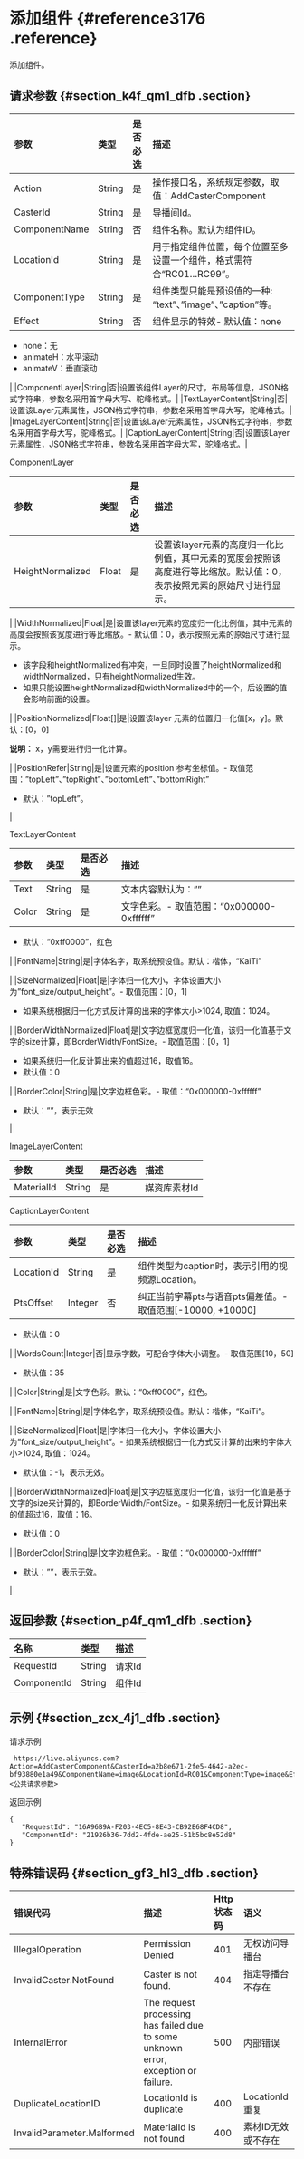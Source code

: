 # 添加组件 {#reference3176 .reference}

添加组件。

## 请求参数 {#section_k4f_qm1_dfb .section}

|参数|类型|是否必选|描述|
|:-|:-|:---|:-|
|Action|String|是|操作接口名，系统规定参数，取值：AddCasterComponent|
|CasterId|String|是|导播间Id。|
|ComponentName|String|否|组件名称。默认为组件ID。|
|LocationId|String|是|用于指定组件位置，每个位置至多设置一个组件，格式需符合“RC01…RC99”。|
|ComponentType|String|是|组件类型只能是预设值的一种: “text”、”image”、”caption”等。|
|Effect|String|否|组件显示的特效-   默认值：none
-   none：无
-   animateH：水平滚动
-   animateV：垂直滚动

 |
|ComponentLayer|String|否|设置该组件Layer的尺寸，布局等信息，JSON格式字符串，参数名采用首字母大写、驼峰格式。|
|TextLayerContent|String|否|设置该Layer元素属性，JSON格式字符串，参数名采用首字母大写，驼峰格式。|
|ImageLayerContent|String|否|设置该Layer元素属性，JSON格式字符串，参数名采用首字母大写，驼峰格式。|
|CaptionLayerContent|String|否|设置该Layer元素属性，JSON格式字符串，参数名采用首字母大写，驼峰格式。|

ComponentLayer

|参数|类型|是否必选|描述|
|:-|:-|:---|:-|
|HeightNormalized|Float|是|设置该layer元素的高度归一化比例值，其中元素的宽度会按照该高度进行等比缩放。默认值：0，表示按照元素的原始尺寸进行显示。

|
|WidthNormalized|Float|是|设置该layer元素的宽度归一化比例值，其中元素的高度会按照该宽度进行等比缩放。-   默认值：0，表示按照元素的原始尺寸进行显示。
-   该字段和heightNormalized有冲突，一旦同时设置了heightNormalized和widthNormalized，只有heightNormalized生效。
-   如果只能设置heightNormalized和widthNormalized中的一个，后设置的值会影响前面的设置。

|
|PositionNormalized|Float\[\]|是|设置该layer 元素的位置归一化值\[x，y\]。默认：\[0，0\]

**说明：** x，y需要进行归一化计算。

|
|PositionRefer|String|是|设置元素的position 参考坐标值。-   取值范围：”topLeft”、”topRight”、”bottomLeft”、”bottomRight”
-   默认：”topLeft”。

|

TextLayerContent

|参数|类型|是否必选|描述|
|:-|:-|:---|:-|
|Text|String|是|文本内容默认为：””|
|Color|String|是|文字色彩。-   取值范围：“0x000000-0xffffff”
-   默认：“0xff0000”，红色

|
|FontName|String|是|字体名字，取系统预设值。默认：楷体，“KaiTi”

|
|SizeNormalized|Float|是|字体归一化大小，字体设置大小为”font\_size/output\_height”。-   取值范围：\[0，1\]
-   如果系统根据归一化方式反计算的出来的字体大小\>1024, 取值：1024。

|
|BorderWidthNormalized|Float|是|文字边框宽度归一化值，该归一化值基于文字的size计算，即BorderWidth/FontSize。-   取值范围：\[0，1\]
-   如果系统归一化反计算出来的值超过16，取值16。
-   默认值：0

|
|BorderColor|String|是|文字边框色彩。-   取值：“0x000000-0xffffff”
-   默认：””，表示无效

|

ImageLayerContent

|参数|类型|是否必选|描述|
|:-|:-|:---|:-|
|MaterialId|String|是|媒资库素材Id|

CaptionLayerContent

|参数|类型|是否必选|描述|
|:-|:-|:---|:-|
|LocationId|String|是|组件类型为caption时，表示引用的视频源Location。|
|PtsOffset|Integer|否|纠正当前字幕pts与语音pts偏差值。-   取值范围\[-10000, +10000\]
-   默认值：0

|
|WordsCount|Integer|否|显示字数，可配合字体大小调整。-   取值范围\[10，50\]
-   默认值：35

|
|Color|String|是|文字色彩。默认：“0xff0000”，红色。

|
|FontName|String|是|字体名字，取系统预设值。默认：楷体，“KaiTi”。

|
|SizeNormalized|Float|是|字体归一化大小，字体设置大小为”font\_size/output\_height”。-   如果系统根据归一化方式反计算的出来的字体大小\>1024, 取值：1024。
-   默认值：-1，表示无效。

|
|BorderWidthNormalized|Float|是|文字边框宽度归一化值，该归一化值是基于文字的size来计算的，即BorderWidth/FontSize。-   如果系统归一化反计算出来的值超过16，取值：16。
-   默认值：0

|
|BorderColor|String|是|文字边框色彩。-   取值：“0x000000-0xffffff”
-   默认：””，表示无效。

|

## 返回参数 {#section_p4f_qm1_dfb .section}

|名称|类型|描述|
|:-|:-|:-|
|RequestId|String|请求Id|
|ComponentId|String|组件Id|

## 示例 {#section_zcx_4j1_dfb .section}

请求示例

```
 https://live.aliyuncs.com?Action=AddCasterComponent&CasterId=a2b8e671-2fe5-4642-a2ec-bf93880e1a49&ComponentName=image&LocationId=RC01&ComponentType=image&Effect=animateH&ComponentLayer=&ImageLayerContent=&<公共请求参数>
```

返回示例

```
{
   "RequestId": "16A96B9A-F203-4EC5-8E43-CB92E68F4CD8",
   "ComponentId": "21926b36-7dd2-4fde-ae25-51b5bc8e52d8"
}
```

## 特殊错误码 {#section_gf3_hl3_dfb .section}

|错误代码|描述|Http 状态码|语义|
|:---|:-|:-------|:-|
|IllegalOperation|Permission Denied|401|无权访问导播台|
|InvalidCaster.NotFound|Caster is not found.|404|指定导播台不存在|
|InternalError|The request processing has failed due to some unknown error, exception or failure.|500|内部错误|
|DuplicateLocationID|LocationId is duplicate|400|LocationId重复|
|InvalidParameter.Malformed|MaterialId is not found|400|素材ID无效或不存在|

